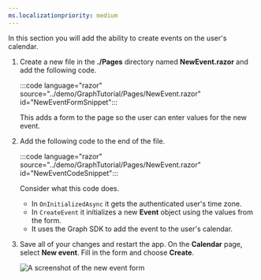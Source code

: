 ```yaml
---
ms.localizationpriority: medium
---
```


<!-- markdownlint-disable MD002 MD041 -->

In this section you will add the ability to create events on the user's calendar.

1. Create a new file in the **./Pages** directory named **NewEvent.razor** and add the following code.

    :::code language="razor" source="../demo/GraphTutorial/Pages/NewEvent.razor" id="NewEventFormSnippet":::

    This adds a form to the page so the user can enter values for the new event.

1. Add the following code to the end of the file.

    :::code language="razor" source="../demo/GraphTutorial/Pages/NewEvent.razor" id="NewEventCodeSnippet":::

    Consider what this code does.

    - In `OnInitializedAsync` it gets the authenticated user's time zone.
    - In `CreateEvent` it initializes a new **Event** object using the values from the form.
    - It uses the Graph SDK to add the event to the user's calendar.

1. Save all of your changes and restart the app. On the **Calendar** page, select **New event**. Fill in the form and choose **Create**.

    ![A screenshot of the new event form](images/create-event.png)
